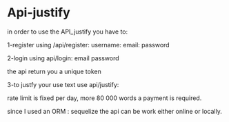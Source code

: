 # Api-justify

in order to use the API_justify
you have to:

1-register using /api/register:
username:
email:
password

2-login using  api/login:
email
password

the api return you a unique token

3-to justfy your use text use  api/justify:

rate limit is fixed per day, more 80 000 words a payment is required.


since I used an ORM : sequelize  the api can be work either online or locally.
